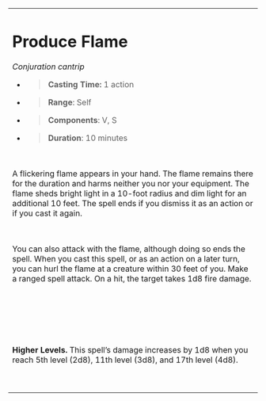 <table><tbody><tr class="odd"><td><h1 id="produce-flame"><strong>Produce Flame</strong></h1><p><em>Conjuration cantrip</em></p><ul><li><blockquote><p><strong>Casting Time:</strong> 1 action</p></blockquote></li><li><blockquote><p><strong>Range</strong>: Self</p></blockquote></li><li><blockquote><p><strong>Components</strong>: V, S</p></blockquote></li><li><blockquote><p><strong>Duration</strong>: 10 minutes</p></blockquote></li></ul><p> </p><p>A flickering flame appears in your hand. The flame remains there for the duration and harms neither you nor your equipment. The flame sheds bright light in a 10-foot radius and dim light for an additional 10 feet. The spell ends if you dismiss it as an action or if you cast it again.</p><p> </p><p>You can also attack with the flame, although doing so ends the spell. When you cast this spell, or as an action on a later turn, you can hurl the flame at a creature within 30 feet of you. Make a ranged spell attack. On a hit, the target takes 1d8 fire damage.</p><p> </p><p> </p><p> </p><p><strong>Higher Levels.</strong> This spell’s damage increases by 1d8 when you reach 5th level (2d8), 11th level (3d8), and 17th level (4d8).</p><p> </p></td></tr></tbody></table>